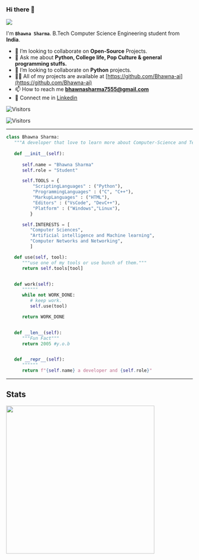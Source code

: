 <!-- TODO: Add class that explains all the tools you use -->

<!-- <a target="blank"><img align="left" src="./assets/patric1.gif" /></a> -->

### Hi there 👋

<p align="left">
 <img src="https://readme-typing-svg.herokuapp.com/?lines=Welcome+to+my+GitHub+Profile!&center=true&width=360&height=30">
</p>

<!-- <a target="blank"><img align="left" src="./assets/profile_pic.gif" /></a> -->


I'm **`Bhawna Sharma`**. B.Tech Computer Science Engineering student from **India**.

- 👀 I’m looking to collaborate on **Open-Source** Projects.
- 💬 Ask me about **Python, College life, Pop Culture & general programming stuffs.**
- 🐍 I’m looking to collaborate on **Python** projects.
- 👨‍💻 All of my projects are available at [https://github.com/Bhawna-ai](https://github.com/Bhawna-ai)
- 📫 How to reach me **bhawnasharma7555@gmail.com**
- 🎒 Connect me in [Linkedin](https://www.linkedin.com/in/bhawna-sharma-172350329?utm_source=share&utm_campaign=share_via&utm_content=profile&utm_medium=android_app)

![Visitors](https://api.visitorbadge.io/api/visitors?path=https%3A%2F%2Fgithub.com%2FBhawna-ai&label=total-visitors&labelColor=%23ba68c8&countColor=%23697689)

![Visitors](https://api.visitorbadge.io/api/daily?path=https%3A%2F%2Fgithub.com%2FBhawna-ai&label=today-visitors&labelColor=%23697689&countColor=%23ba68c8)
<!-- to print thick horizontal line -->
---

```python
class Bhawna Sharma:
   """A developer that love to learn more about Computer-Science and Technologies"""
   
   def __init__(self):
     
      self.name = "Bhawna Sharma"
      self.role = "Student"

      self.TOOLS = {
          "ScriptingLanguages" : ("Python"),
          "ProgrammingLanguages" : ("C", "C++"),
          "MarkupLanguages" : ("HTML"),
          "Editors" : ("VsCode", "DevC++"),
          "Platform" : ("Windows","Linux"),
         }

      self.INTERESTS = [
         "Computer Sciences",
         "Artificial intelligence and Machine learning",
         "Computer Networks and Networking",
         ]

   def use(self, tool):
      """use one of my tools or use bunch of them."""
      return self.tools[tool]


   def work(self):
      """"""
      while not WORK_DONE:
         # keep work.
         self.use(tool)

      return WORK_DONE


   def __len__(self):
      """Fun Fact"""
      return 2005 #y.o.b


   def __repr__(self):
      """"""
      return f"{self.name} a developer and {self.role}"

```
<!-- to print thick horizontal line -->
---
## Stats
<p><img src="https://github-readme-stats.vercel.app/api?username=Bhawna-ai&count_private=true&show_icons=true&&theme=chartreuse-dark&include_all_commits=true" width="400"></p> 
